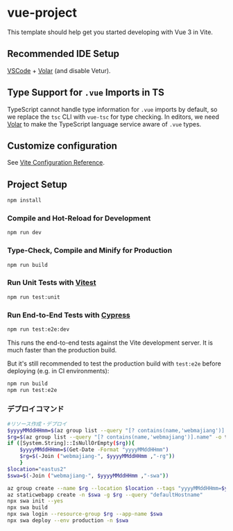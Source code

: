 # vue-project

This template should help get you started developing with Vue 3 in Vite.

## Recommended IDE Setup

[VSCode](https://code.visualstudio.com/) + [Volar](https://marketplace.visualstudio.com/items?itemName=Vue.volar) (and disable Vetur).

## Type Support for `.vue` Imports in TS

TypeScript cannot handle type information for `.vue` imports by default, so we replace the `tsc` CLI with `vue-tsc` for type checking. In editors, we need [Volar](https://marketplace.visualstudio.com/items?itemName=Vue.volar) to make the TypeScript language service aware of `.vue` types.

## Customize configuration

See [Vite Configuration Reference](https://vitejs.dev/config/).

## Project Setup

```sh
npm install
```

### Compile and Hot-Reload for Development

```sh
npm run dev
```

### Type-Check, Compile and Minify for Production

```sh
npm run build
```

### Run Unit Tests with [Vitest](https://vitest.dev/)

```sh
npm run test:unit
```

### Run End-to-End Tests with [Cypress](https://www.cypress.io/)

```sh
npm run test:e2e:dev
```

This runs the end-to-end tests against the Vite development server.
It is much faster than the production build.

But it's still recommended to test the production build with `test:e2e` before deploying (e.g. in CI environments):

```sh
npm run build
npm run test:e2e
```

### デプロイコマンド

```sh
#リソース作成・デプロイ
$yyyyMMddHHmm=$(az group list --query "[? contains(name,'webmajiang')].tags.yyyyMMddHHmm" -o tsv)
$rg=$(az group list --query "[? contains(name,'webmajiang')].name" -o tsv)
if ([System.String]::IsNullOrEmpty($rg)){
    $yyyyMMddHHmm=$(Get-Date -Format "yyyyMMddHHmm")
    $rg=$(-Join ("webmajiang-", $yyyyMMddHHmm ,"-rg"))
    }
$location="eastus2"
$swa=$(-Join ("webmajiang-", $yyyyMMddHHmm ,"-swa"))

az group create --name $rg --location $location --tags "yyyyMMddHHmm=$yyyyMMddHHmm"
az staticwebapp create -n $swa -g $rg --query "defaultHostname"
npx swa init --yes
npx swa build
npx swa login --resource-group $rg --app-name $swa
npx swa deploy --env production -n $swa


```